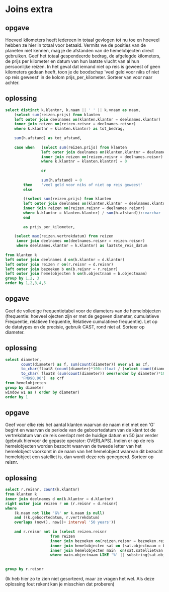 # Joins extra

## opgave

Hoeveel kilometers heeft iedereen in totaal gevlogen tot nu toe en hoeveel hebben ze hier in totaal voor betaald. Vermits we de posities van de planeten niet kennen, mag je de afstanden van de hemelobjecten direct gebruiken. Geef het totaal gespendeerde bedrag, de afgelegde kilometers, de prijs per kilometer en datum van hun laatste vlucht van al hun persoonlijke reizen. In het geval dat iemand niet op reis is geweest of geen kilometers gedaan heeft, toon je de boodschap 'veel geld voor niks of niet op reis geweest’ in de kolom prijs_per_kilometer.
Sorteer van voor naar achter.

## oplossing

```sql
select distinct k.klantnr, k.naam || ' ' || k.vnaam as naam, 
	(select sum(reizen.prijs) from klanten
	left outer join deelnames on(klanten.klantnr = deelnames.klantnr)
	inner join reizen on(reizen.reisnr = deelnames.reisnr)
	where k.klantnr = klanten.klantnr) as tot_bedrag,
	
	sum(h.afstand) as tot_afstand,
	
	case when 	(select sum(reizen.prijs) from klanten
				left outer join deelnames on(klanten.klantnr = deelnames.klantnr)
				inner join reizen on(reizen.reisnr = deelnames.reisnr)
				where k.klantnr = klanten.klantnr) = 0
				
				or
				
				sum(h.afstand) = 0
		then	'veel geld voor niks of niet op reis geweest'
		else
				
		((select sum(reizen.prijs) from klanten
		left outer join deelnames on(klanten.klantnr = deelnames.klantnr)
		inner join reizen on(reizen.reisnr = deelnames.reisnr)
		where k.klantnr = klanten.klantnr) / sum(h.afstand))::varchar 
		end
		
		as prijs_per_kilometer,
	
	(select max(reizen.vertrekdatum) from reizen
	 inner join deelnames on(deelnames.reisnr = reizen.reisnr)
	 where deelnames.klantnr = k.klantnr) as laatste_reis_datum
	
from klanten k
left outer join deelnames d on(k.klantnr = d.klantnr)
left outer join reizen r on(r.reisnr = d.reisnr)
left outer join bezoeken b on(b.reisnr = r.reisnr)
left outer join hemelobjecten h on(h.objectnaam = b.objectnaam)
group by 1,2, 3
order by 1,2,3,4,5
```

## opgave

Geef de volledige frequentietabel voor de diameters van de hemelobjecten (frequentie: hoeveel ojecten zijn er met de gegeven diameter, cumulatieve Frequentie, relatieve frequentie, Relatieve cumulatieve frequentie). Let op de datatypes en de precisie, gebruik CAST, rond niet af. Sorteer op diameter.

## oplossing

```sql
select diameter, 
       count(diameter) as f, sum(count(diameter)) over w1 as cf,
       to_char(float8 (count(diameter)*100::float / (select count(diameter)  from hemelobjecten)), 'FM99.00') as rf,
       to_char( float8 (sum(count(diameter)) over(order by diameter)*100::float / (select count(diameter)  from hemelobjecten)),
       'FM990.90')  as crf
from hemelobjecten
group by diameter
window w1 as ( order by diameter)
order by 1
```

## opgave

Geef voor elke reis het aantal klanten waarvan de naam niet met een 'G' begint en waarvan de periode van de geboortedatum van de klant tot de vertrekdatum van de reis overlapt met de huidige datum en 50 jaar verder (gebruik hiervoor de gepaste operator: OVERLAPS).
Indien er op de reis hemelobjecten worden bezocht waarvan de tweede letter van het hemelobject voorkomt in de naam van het hemelobject waarvan dit bezocht hemelobject een satelliet is, dan wordt deze reis genegeerd.
Sorteer op reisnr.

## oplossing

```sql
select r.reisnr, count(k.klantnr)
from klanten k 
inner join deelnames d on(k.klantnr = d.klantnr)
right outer join reizen r on (r.reisnr = d.reisnr)
where 
	(k.naam not like 'G%' or k.naam is null) 
	and ((k.geboortedatum, r.vertrekdatum)
	overlaps (now(), now()+ interval '50 years'))
	
	and r.reisnr not in (select reizen.reisnr
					from reizen 
					inner join bezoeken on(reizen.reisnr = bezoeken.reisnr)
					inner join hemelobjecten sat on (sat.objectnaam = bezoeken.objectnaam)
					inner join hemelobjecten main  on(sat.satellietvan = main.objectnaam)
					where main.objectnaam LIKE '%' || substring(sat.objectnaam, 2, 1) || '%'  )
	
	
group by r.reisnr
```

(Ik heb hier zo te zien niet gesorteerd, maar ze vragen het wel. Als deze oplossing fout rekent kan je misschien dat proberen)
